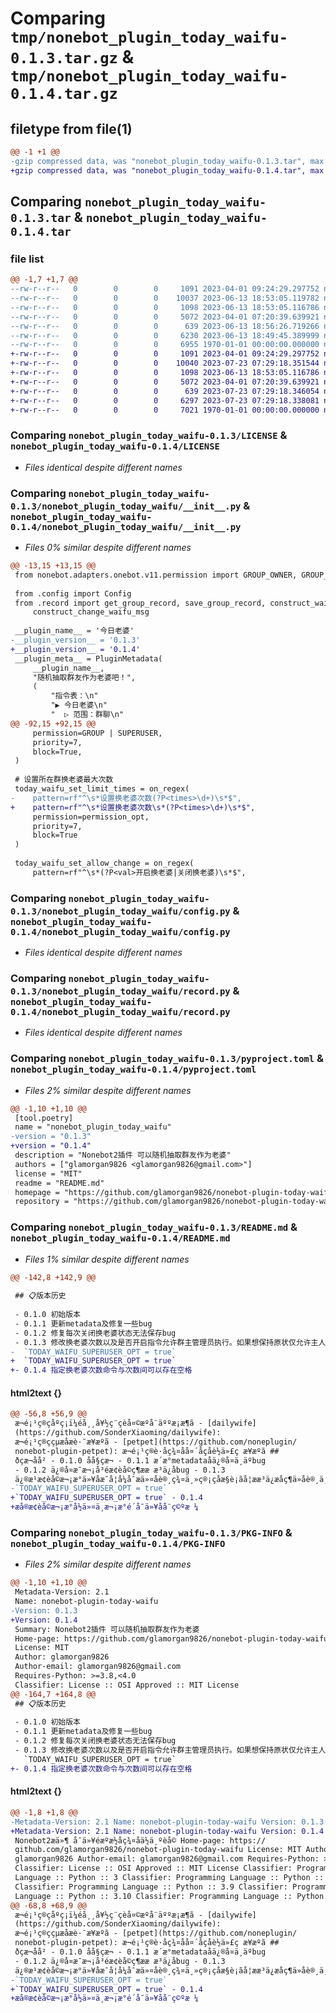 # Comparing `tmp/nonebot_plugin_today_waifu-0.1.3.tar.gz` & `tmp/nonebot_plugin_today_waifu-0.1.4.tar.gz`

## filetype from file(1)

```diff
@@ -1 +1 @@
-gzip compressed data, was "nonebot_plugin_today_waifu-0.1.3.tar", max compression
+gzip compressed data, was "nonebot_plugin_today_waifu-0.1.4.tar", max compression
```

## Comparing `nonebot_plugin_today_waifu-0.1.3.tar` & `nonebot_plugin_today_waifu-0.1.4.tar`

### file list

```diff
@@ -1,7 +1,7 @@
--rw-r--r--   0        0        0     1091 2023-04-01 09:24:29.297752 nonebot_plugin_today_waifu-0.1.3/LICENSE
--rw-r--r--   0        0        0    10037 2023-06-13 18:53:05.119782 nonebot_plugin_today_waifu-0.1.3/nonebot_plugin_today_waifu/__init__.py
--rw-r--r--   0        0        0     1098 2023-06-13 18:53:05.116786 nonebot_plugin_today_waifu-0.1.3/nonebot_plugin_today_waifu/config.py
--rw-r--r--   0        0        0     5072 2023-04-01 07:20:39.639921 nonebot_plugin_today_waifu-0.1.3/nonebot_plugin_today_waifu/record.py
--rw-r--r--   0        0        0      639 2023-06-13 18:56:26.719266 nonebot_plugin_today_waifu-0.1.3/pyproject.toml
--rw-r--r--   0        0        0     6230 2023-06-13 18:49:45.389999 nonebot_plugin_today_waifu-0.1.3/README.md
--rw-r--r--   0        0        0     6955 1970-01-01 00:00:00.000000 nonebot_plugin_today_waifu-0.1.3/PKG-INFO
+-rw-r--r--   0        0        0     1091 2023-04-01 09:24:29.297752 nonebot_plugin_today_waifu-0.1.4/LICENSE
+-rw-r--r--   0        0        0    10040 2023-07-23 07:29:18.351544 nonebot_plugin_today_waifu-0.1.4/nonebot_plugin_today_waifu/__init__.py
+-rw-r--r--   0        0        0     1098 2023-06-13 18:53:05.116786 nonebot_plugin_today_waifu-0.1.4/nonebot_plugin_today_waifu/config.py
+-rw-r--r--   0        0        0     5072 2023-04-01 07:20:39.639921 nonebot_plugin_today_waifu-0.1.4/nonebot_plugin_today_waifu/record.py
+-rw-r--r--   0        0        0      639 2023-07-23 07:29:18.346054 nonebot_plugin_today_waifu-0.1.4/pyproject.toml
+-rw-r--r--   0        0        0     6297 2023-07-23 07:29:18.338081 nonebot_plugin_today_waifu-0.1.4/README.md
+-rw-r--r--   0        0        0     7021 1970-01-01 00:00:00.000000 nonebot_plugin_today_waifu-0.1.4/PKG-INFO
```

### Comparing `nonebot_plugin_today_waifu-0.1.3/LICENSE` & `nonebot_plugin_today_waifu-0.1.4/LICENSE`

 * *Files identical despite different names*

### Comparing `nonebot_plugin_today_waifu-0.1.3/nonebot_plugin_today_waifu/__init__.py` & `nonebot_plugin_today_waifu-0.1.4/nonebot_plugin_today_waifu/__init__.py`

 * *Files 0% similar despite different names*

```diff
@@ -13,15 +13,15 @@
 from nonebot.adapters.onebot.v11.permission import GROUP_OWNER, GROUP_ADMIN
 
 from .config import Config
 from .record import get_group_record, save_group_record, construct_waifu_msg, clear_group_record, \
     construct_change_waifu_msg
 
 __plugin_name__ = '今日老婆'
-__plugin_version__ = '0.1.3'
+__plugin_version__ = '0.1.4'
 __plugin_meta__ = PluginMetadata(
     __plugin_name__,
     "随机抽取群友作为老婆吧！",
     (
         "指令表：\n"
         "▶ 今日老婆\n"
         "  ▷ 范围：群聊\n"
@@ -92,15 +92,15 @@
     permission=GROUP | SUPERUSER,
     priority=7,
     block=True,
 )
 
 # 设置所在群换老婆最大次数
 today_waifu_set_limit_times = on_regex(
-    pattern=rf"^\s*设置换老婆次数(?P<times>\d+)\s*$",
+    pattern=rf"^\s*设置换老婆次数\s*(?P<times>\d+)\s*$",
     permission=permission_opt,
     priority=7,
     block=True
 )
 
 today_waifu_set_allow_change = on_regex(
     pattern=rf"^\s*(?P<val>开启换老婆|关闭换老婆)\s*$",
```

### Comparing `nonebot_plugin_today_waifu-0.1.3/nonebot_plugin_today_waifu/config.py` & `nonebot_plugin_today_waifu-0.1.4/nonebot_plugin_today_waifu/config.py`

 * *Files identical despite different names*

### Comparing `nonebot_plugin_today_waifu-0.1.3/nonebot_plugin_today_waifu/record.py` & `nonebot_plugin_today_waifu-0.1.4/nonebot_plugin_today_waifu/record.py`

 * *Files identical despite different names*

### Comparing `nonebot_plugin_today_waifu-0.1.3/pyproject.toml` & `nonebot_plugin_today_waifu-0.1.4/pyproject.toml`

 * *Files 2% similar despite different names*

```diff
@@ -1,10 +1,10 @@
 [tool.poetry]
 name = "nonebot_plugin_today_waifu"
-version = "0.1.3"
+version = "0.1.4"
 description = "Nonebot2插件 可以随机抽取群友作为老婆"
 authors = ["glamorgan9826 <glamorgan9826@gmail.com>"]
 license = "MIT"
 readme = "README.md"
 homepage = "https://github.com/glamorgan9826/nonebot-plugin-today-waifu"
 repository = "https://github.com/glamorgan9826/nonebot-plugin-today-waifu"
```

### Comparing `nonebot_plugin_today_waifu-0.1.3/README.md` & `nonebot_plugin_today_waifu-0.1.4/README.md`

 * *Files 1% similar despite different names*

```diff
@@ -142,8 +142,9 @@
 
 ## 📋版本历史
 
 - 0.1.0 初始版本
 - 0.1.1 更新metadata及修复一些bug
 - 0.1.2 修复每次关闭换老婆状态无法保存bug
 - 0.1.3 修改换老婆次数以及是否开启指令允许群主管理员执行。如果想保持原状仅允许主人执行换老婆相关执行则在配置文件中增加项
-  `TODAY_WAIFU_SUPERUSER_OPT = true`
+  `TODAY_WAIFU_SUPERUSER_OPT = true`
+- 0.1.4 指定换老婆次数命令与次数间可以存在空格
```

#### html2text {}

```diff
@@ -56,8 +56,9 @@
 æ¬é¡¹ç®çåºç¡ï¼éå¸¸å¥½ç¨çèå¤©æºå¨äººæ¡æ¶ã - [dailywife]
 (https://github.com/SonderXiaoming/dailywife):
 æ¬é¡¹ç®ççµæåæè·¯æ¥æºã - [petpet](https://github.com/noneplugin/
 nonebot-plugin-petpet): æ¬é¡¹ç®è·åç¾¤åå¤´åçåè½ä»£ç æ¥æºã ##
 ðçæ¬åå² - 0.1.0 åå§çæ¬ - 0.1.1 æ´æ°metadataåä¿®å¤ä¸äºbug
 - 0.1.2 ä¿®å¤æ¯æ¬¡å³é­æ¢èå©ç¶ææ æ³ä¿å­bug - 0.1.3
 ä¿®æ¹æ¢èå©æ¬¡æ°ä»¥åæ¯å¦å¼å¯æä»¤åè®¸ç¾¤ä¸»ç®¡çåæ§è¡ãå¦ææ³ä¿æåç¶ä»åè®¸ä¸»äººæ§è¡æ¢èå©ç¸å³æ§è¡åå¨éç½®æä»¶ä¸­å¢å é¡¹
-`TODAY_WAIFU_SUPERUSER_OPT = true`
+`TODAY_WAIFU_SUPERUSER_OPT = true` - 0.1.4
+æå®æ¢èå©æ¬¡æ°å½ä»¤ä¸æ¬¡æ°é´å¯ä»¥å­å¨ç©ºæ ¼
```

### Comparing `nonebot_plugin_today_waifu-0.1.3/PKG-INFO` & `nonebot_plugin_today_waifu-0.1.4/PKG-INFO`

 * *Files 2% similar despite different names*

```diff
@@ -1,10 +1,10 @@
 Metadata-Version: 2.1
 Name: nonebot-plugin-today-waifu
-Version: 0.1.3
+Version: 0.1.4
 Summary: Nonebot2插件 可以随机抽取群友作为老婆
 Home-page: https://github.com/glamorgan9826/nonebot-plugin-today-waifu
 License: MIT
 Author: glamorgan9826
 Author-email: glamorgan9826@gmail.com
 Requires-Python: >=3.8,<4.0
 Classifier: License :: OSI Approved :: MIT License
@@ -164,7 +164,8 @@
 ## 📋版本历史
 
 - 0.1.0 初始版本
 - 0.1.1 更新metadata及修复一些bug
 - 0.1.2 修复每次关闭换老婆状态无法保存bug
 - 0.1.3 修改换老婆次数以及是否开启指令允许群主管理员执行。如果想保持原状仅允许主人执行换老婆相关执行则在配置文件中增加项
   `TODAY_WAIFU_SUPERUSER_OPT = true`
+- 0.1.4 指定换老婆次数命令与次数间可以存在空格
```

#### html2text {}

```diff
@@ -1,8 +1,8 @@
-Metadata-Version: 2.1 Name: nonebot-plugin-today-waifu Version: 0.1.3 Summary:
+Metadata-Version: 2.1 Name: nonebot-plugin-today-waifu Version: 0.1.4 Summary:
 Nonebot2æä»¶ å¯ä»¥éæºæ½åç¾¤åä½ä¸ºèå© Home-page: https://
 github.com/glamorgan9826/nonebot-plugin-today-waifu License: MIT Author:
 glamorgan9826 Author-email: glamorgan9826@gmail.com Requires-Python: >=3.8,<4.0
 Classifier: License :: OSI Approved :: MIT License Classifier: Programming
 Language :: Python :: 3 Classifier: Programming Language :: Python :: 3.8
 Classifier: Programming Language :: Python :: 3.9 Classifier: Programming
 Language :: Python :: 3.10 Classifier: Programming Language :: Python :: 3.11
@@ -68,8 +68,9 @@
 æ¬é¡¹ç®çåºç¡ï¼éå¸¸å¥½ç¨çèå¤©æºå¨äººæ¡æ¶ã - [dailywife]
 (https://github.com/SonderXiaoming/dailywife):
 æ¬é¡¹ç®ççµæåæè·¯æ¥æºã - [petpet](https://github.com/noneplugin/
 nonebot-plugin-petpet): æ¬é¡¹ç®è·åç¾¤åå¤´åçåè½ä»£ç æ¥æºã ##
 ðçæ¬åå² - 0.1.0 åå§çæ¬ - 0.1.1 æ´æ°metadataåä¿®å¤ä¸äºbug
 - 0.1.2 ä¿®å¤æ¯æ¬¡å³é­æ¢èå©ç¶ææ æ³ä¿å­bug - 0.1.3
 ä¿®æ¹æ¢èå©æ¬¡æ°ä»¥åæ¯å¦å¼å¯æä»¤åè®¸ç¾¤ä¸»ç®¡çåæ§è¡ãå¦ææ³ä¿æåç¶ä»åè®¸ä¸»äººæ§è¡æ¢èå©ç¸å³æ§è¡åå¨éç½®æä»¶ä¸­å¢å é¡¹
-`TODAY_WAIFU_SUPERUSER_OPT = true`
+`TODAY_WAIFU_SUPERUSER_OPT = true` - 0.1.4
+æå®æ¢èå©æ¬¡æ°å½ä»¤ä¸æ¬¡æ°é´å¯ä»¥å­å¨ç©ºæ ¼
```

